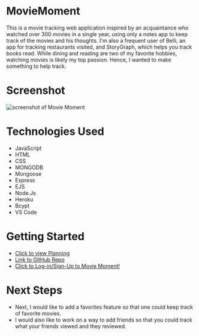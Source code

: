 # MovieMoment

This is a movie tracking web application inspired by an acquaintance who watched over 300 movies in a single year, using only a notes app to keep track of the movies and his thoughts. I'm also a frequent user of Belli, an app for tracking restaurants visited, and StoryGraph, which helps you track books read. While dining and reading are two of my favorite hobbies, watching movies is likely my top passion. Hence, I wanted to make something to help track. 

# Screenshot

![screenshot of Movie Moment](https://i.imgur.com/Xbu9ecY.png)


# Technologies Used

- JavaScript
- HTML
- CSS
- MONGODB 
- Mongoose 
- Express
- EJS 
- Node.Js
- Heroku 
- Bcypt 
- VS Code 

# Getting Started

- [Click to view Planning](https://trello.com/b/PuCRQTp4/movie-moment)
- [Link to GitHub Repo](https://github.com/maviles7/moviemoment.git)
- [Click to Log-in/Sign-Up to Movie Moment!](https://moviemoment-29fea78bd2db.herokuapp.com/)

# Next Steps

- Next, I would like to add a favorites feature so that one could keep track of favorite movies.
- I would also like to work on a way to add friends so that you could track what your friends viewed and they reviewed. 
